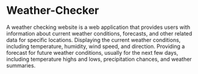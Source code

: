 # Weather-Checker
A weather checking website is a web application that provides users with information about current weather conditions, forecasts, and other related data for specific locations. Displaying the current weather conditions, including temperature, humidity, wind speed, and direction. Providing a forecast for future weather conditions, usually for the next few days, including temperature highs and lows, precipitation chances, and weather summaries.
